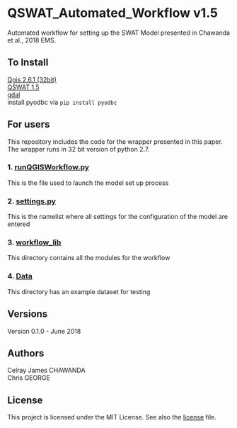 # QSWAT_Automated_Workflow v1.5

Automated workflow for setting up the SWAT Model presented in Chawanda et al., 2018 EMS. 

## To Install
[Qgis 2.6.1 (32bit)](http://qgis.org/downloads/QGIS-OSGeo4W-2.6.1-1-Setup-x86.exe)   
[QSWAT 1.5](https://swat.tamu.edu/media/115805/qswatinstall15.zip)   
[gdal](https://sandbox.idre.ucla.edu/sandbox/tutorials/installing-gdal-for-windows)   
install pyodbc via `pip install pyodbc`   


## For users
This repository includes the code for the wrapper presented in this paper. The wrapper runs in 32 bit version of python 2.7.

### 1. [runQGISWorkflow.py](./runQGISWorkflow.py) 
This is the file used to launch the model set up process

### 2. [settings.py](./settings.py)
This is the namelist where all settings for the configuration of the model are entered

### 3. [workflow_lib](./workflow_lib)
This directory contains all the modules for the  workflow

### 4. [Data](./Data)
This directory has an example dataset for testing 

## Versions
Version 0.1.0 - June 2018

## Authors
Celray James CHAWANDA   
Chris GEORGE

## License
This project is licensed under the MIT License. See also the [license](./LICENSE) file.

